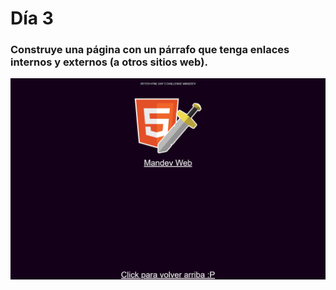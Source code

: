 # Día 3
### Construye una página con un párrafo que tenga enlaces internos y externos (a otros sitios web).

![alt text](reto3.png)